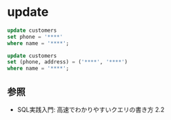 # update

```sql
update customers
set phone = '****'
where name = '****';

update customers
set (phone, address) = ('****', '****')
where name = '****';
```

## 参照
- SQL実践入門: 高速でわかりやすいクエリの書き方 2.2

